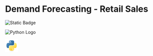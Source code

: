# Demand Forecasting - Retail Sales
![Static Badge](https://img.shields.io/badge/Plotly_Dash_2.18.0-Python_3.13.3-blue)

![Python Logo](https://upload.wikimedia.org/wikipedia/commons/c/c3/Python-logo-notext.svg)

<p><a target="_blank" href="https://raw.githubusercontent.com/devicons/devicon/master/icons/python/python-original.svg" style="display: inline-block;"><img src="https://raw.githubusercontent.com/devicons/devicon/master/icons/python/python-original.svg" alt="python" width="42" height="42" /></a></p>



